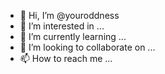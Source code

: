 - 👋 Hi, I’m @youroddness
- 👀 I’m interested in ...
- 🌱 I’m currently learning ...
- 💞️ I’m looking to collaborate on ...
- 📫 How to reach me ...

<!---
youroddness/youroddness is a ✨ special ✨ repository because its `README.md` (this file) appears on your GitHub profile.
You can click the Preview link to take a look at your changes.
--->
